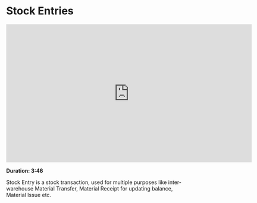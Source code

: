 <!-- add-breadcrumbs -->
# Stock Entries

<iframe width="660" height="371" src="https://www.youtube.com/embed/Njt107hlY3I" frameborder="0" allowfullscreen></iframe>

**Duration: 3:46**

Stock Entry is a stock transaction, used for multiple purposes like inter-warehouse Material Transfer, Material Receipt for updating balance, Material Issue etc.
